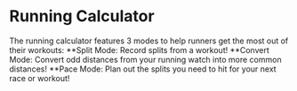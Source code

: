 # Running Calculator
The running calculator features 3 modes to help runners get the most out of their workouts:
**Split Mode: Record splits from a workout!
**Convert Mode: Convert odd distances from your running watch into more common distances!
**Pace Mode: Plan out the splits you need to hit for your next race or workout!
